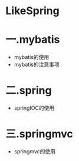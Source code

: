 # LikeSpring
# 一.mybatis
+ mybatis的使用
+ mybatis的注意事项
# 二.spring
+ springIOC的使用
# 三.springmvc
+ springmvc的使用